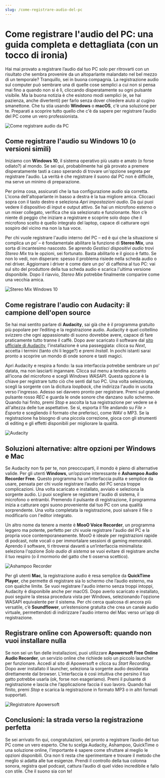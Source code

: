 ```yaml
---
slug: /come-registrare-audio-del-pc
---
```

# Come registrare l'audio del PC: una guida completa e dettagliata (con un tocco di ironia)

Hai mai provato a registrare l’audio dal tuo PC solo per ritrovarti con un risultato che sembra provenire da un altoparlante malandato nel bel mezzo di un temporale? Tranquillo, sei in buona compagnia. La registrazione audio sul computer può sembrare una di quelle cose semplici a cui non si pensa mai fino a quando non si è lì, cliccando disperatamente su ogni pulsante visibile. Ma la buona notizia è che esistono modi semplici (e, se hai pazienza, anche divertenti) per farlo senza dover chiedere aiuto al cugino smanettone. Che tu stia usando **Windows** o **macOS**, c'è una soluzione per te. Preparati a scoprire tutto quello che c'è da sapere per registrare l’audio del PC come un vero professionista.

![Come registrare audio da PC](/guide-img/output/a22eafb3.jpg)

## Come registrare l'audio su Windows 10 (o versioni simili)

Iniziamo con **Windows 10**, il sistema operativo più usato e amato (o forse odiato?) al mondo. Se sei qui, probabilmente hai già provato a premere disperatamente tasti a caso sperando di trovare un'opzione segreta per registrare l'audio. La verità è che registrare il suono dal PC non è difficile, ma serve un minimo di preparazione.

Per prima cosa, assicurati che la tua configurazione audio sia corretta. L'icona dell'altoparlante in basso a destra è la tua migliore amica. Cliccaci sopra con il tasto destro e seleziona *Apri impostazioni audio*. Da qui puoi vedere il dispositivo di input e output attivo. Se hai un microfono esterno o un mixer collegato, verifica che sia selezionato e funzionante. Non c’è niente di peggio che iniziare a registrare e scoprire solo dopo che il microfono scelto è quello integrato del laptop, capace di catturare ogni sospiro del vicino ma non la tua voce.

Per chi vuole registrare l'audio interno del PC – ed è qui che la situazione si complica un po’ – è fondamentale abilitare la funzione di **Stereo Mix**, una sorta di incantesimo nascosto. Se aprendo *Gestisci dispositivi audio* trovi *Stereo Mix* tra le opzioni, sei fortunato. Basta abilitarlo e il gioco è fatto. Se non lo vedi, non disperare: spesso il problema risiede nella scheda audio o nei driver. Aggiornare i driver è come dare un po' di caffeina al tuo PC: vai sul sito del produttore della tua scheda audio e scarica l'ultima versione disponibile. Dopo il riavvio, *Stereo Mix* potrebbe finalmente comparire come una vecchia amica.

![Stereo Mix Windows 10](/guide-img/output/985b850f.jpg)

## Come registrare l'audio con Audacity: il campione dell'open source

Se hai mai sentito parlare di **Audacity**, sai già che è il programma gratuito più popolare per l’editing e la registrazione audio. Audacity è quel coltellino svizzero che ogni appassionato di suono dovrebbe avere, capace di fare praticamente tutto tranne il caffè. Dopo aver scaricato il software dal [sito ufficiale di Audacity](https://www.audacityteam.org/download/), l'installazione è una passeggiata: clicca su *Next*, accetta i termini (tanto chi li legge?) e premi *Install*. In pochi istanti sarai pronto a scoprire un mondo di onde sonore e tasti magici.

Apri Audacity e respira a fondo: la sua interfaccia potrebbe sembrare un po' datata, ma non lasciarti ingannare. Clicca sul menu a tendina accanto all’icona del microfono e scegli *Windows WASAPI*. Questa opzione è la chiave per registrare tutto ciò che senti dal tuo PC. Una volta selezionata, scegli la sorgente con la dicitura *loopback*, che indirizza l'audio in uscita verso l'ingresso. Adesso sei davvero pronto per registrare. Premi sul grande pulsante rosso *REC* e guarda le onde sonore che danzano sullo schermo. Quando hai finito, premi *Stop* e ascolta la tua registrazione per vedere se è all'altezza delle tue aspettative. Se sì, esporta il file andando su *File > Esporta* e scegliendo il formato che preferisci, come WAV o MP3. Se la registrazione ha bisogno di una piccola correzione, gioca con gli strumenti di editing e gli effetti disponibili per migliorare la qualità.

![Audacity](/guide-img/output/298013052951a213.jpg)

## Soluzioni alternative: altre opzioni per Windows e Mac

Se Audacity non fa per te, non preoccuparti, il mondo è pieno di alternative valide. Per gli utenti **Windows**, un’opzione interessante è **Ashampoo Audio Recorder Free**. Questo programma ha un’interfaccia pulita e semplice da usare, pensata per chi vuole registrare l’audio del PC senza troppe complicazioni. Una volta scaricato e installato, avvialo e seleziona la sorgente audio. Lì puoi scegliere se registrare l'audio di sistema, il microfono o entrambi. Premendo il pulsante di registrazione, il programma inizia a catturare ogni suono proveniente dal tuo PC con una qualità sorprendente. Una volta completata la registrazione, puoi salvare il file o modificarlo con l'editor integrato.

Un altro nome da tenere a mente è **MooO Voice Recorder**, un programma leggero ma potente, perfetto per chi vuole registrare l'audio del PC e la propria voce contemporaneamente. MooO è ideale per registrazioni rapide di podcast, note vocali o per immortalare sessioni di gaming memorabili. Aprendo il software, ti ritroverai davanti a un’interfaccia minimalista: seleziona l'opzione *Solo audio di sistema* se vuoi evitare di registrare anche il tuo respiro (o il mormorio del gatto che ti osserva scettico).

![Ashampoo Recorder](/guide-img/output/84123536.jpg)

Per gli utenti **Mac**, la registrazione audio è resa semplice da **QuickTime Player**, che permette di registrare sia lo schermo che l’audio esterno, ma con qualche limite. Se vuoi registrare l'audio interno senza troppi intoppi, Audacity è disponibile anche per macOS. Dopo averlo scaricato e installato, puoi seguire la stessa procedura vista per Windows, selezionando l'opzione WASAPI equivalente per il sistema. Per chi cerca qualcosa di ancora più versatile, c’è **Soundflower**, un’estensione gratuita che crea un canale audio virtuale, permettendoti di indirizzare l'audio interno del Mac verso un'app di registrazione.

## Registrare online con Apowersoft: quando non vuoi installare nulla

Se non sei un fan delle installazioni, puoi utilizzare **Apowersoft Free Online Audio Recorder**, un servizio online che richiede solo un piccolo launcher per funzionare. Accedi al sito di Apowersoft e clicca su *Start Recording*. Dopo aver installato il launcher, seleziona la sorgente audio desiderata direttamente dal browser. L’interfaccia è così intuitiva che persino il tuo gatto potrebbe usarla (ok, forse non esageriamo). Premi il pulsante di registrazione e lascia che l’applicazione faccia il suo lavoro. Quando hai finito, premi *Stop* e scarica la registrazione in formato MP3 o in altri formati supportati.

![Registratore Apowersoft](/guide-img/output/3fd4440f.jpg)

## Conclusioni: la strada verso la registrazione perfetta

Se sei arrivato fin qui, congratulazioni, sei pronto a registrare l’audio del tuo PC come un vero esperto. Che tu scelga Audacity, Ashampoo, QuickTime o una soluzione online, l'importante è sapere come sfruttare al meglio le opzioni disponibili. Ora non ti resta che sperimentare e trovare il metodo che meglio si adatta alle tue esigenze. Prendi il controllo della tua colonna sonora, registra quel podcast, cattura l’audio di quel video incredibile e fallo con stile. Che il suono sia con te!
